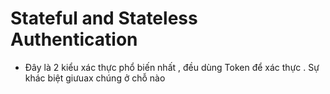 # Stateful and Stateless Authentication

- Đây là 2 kiểu xác thực phổ biến nhất , đều dùng Token để xác thực . Sự khác biệt giưuax chúng ở chỗ nào
